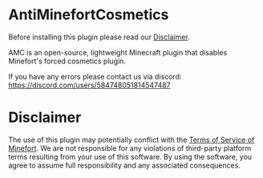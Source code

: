 # AntiMinefortCosmetics
Before installing this plugin please read our <a href="https://github.com/TuinboonDev/AntiMinefortCosmetics/tree/main#disclaimer">Disclaimer</a>.

AMC is an open-source, lightweight Minecraft plugin that disables Minefort's forced cosmetics plugin.

If you have any errors please contact us via discord:
https://discord.com/users/584748051814547487

# Disclaimer

The use of this plugin may potentially conflict with the <a href="https://minefort.com/terms-of-service">Terms of Service of Minefort</a>. We are not responsible for any violations of third-party platform terms resulting from your use of this software. By using the software, you agree to assume full responsibility and any associated consequences.
